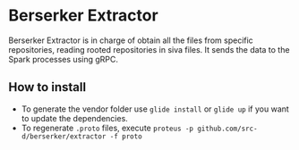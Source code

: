 # Berserker Extractor

Berserker Extractor is in charge of obtain all the files from specific repositories, reading rooted repositories in siva files. It sends the data to the Spark processes using gRPC.

## How to install

- To generate the vendor folder use `glide install` or `glide up` if you want to update the dependencies.
- To regenerate `.proto` files, execute `proteus -p github.com/src-d/berserker/extractor -f proto`
